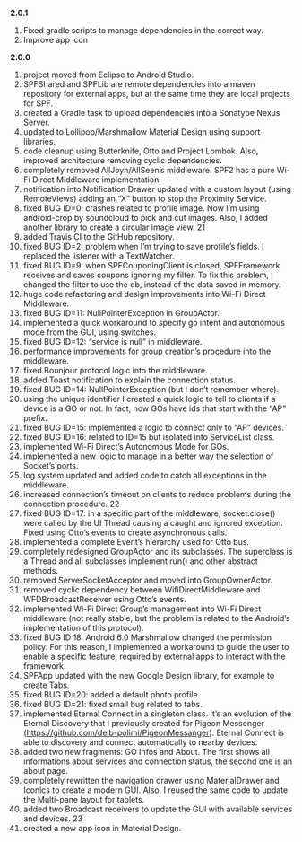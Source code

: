 **2.0.1**

1. Fixed gradle scripts to manage dependencies in the correct way.
2. Improve app icon



**2.0.0**

1. project moved from Eclipse to Android Studio.
2. SPFShared and SPFLib are remote dependencies into a maven repository
for external apps, but at the same time they are local projects
for SPF.
3. created a Gradle task to upload dependencies into a Sonatype Nexus
Server.
4. updated to Lollipop/Marshmallow Material Design using support libraries.
5. code cleanup using Butterknife, Otto and Project Lombok. Also, improved
architecture removing cyclic dependencies.
6. completely removed AllJoyn/AllSeen’s middleware. SPF2 has a pure
Wi-Fi Direct Middleware implementation.
7. notification into Notification Drawer updated with a custom layout
(using RemoteViews) adding an “X” button to stop the Proximity
Service.
8. fixed BUG ID=0: crashes related to profile image. Now I’m using
android-crop by soundcloud to pick and cut images. Also, I added
another library to create a circular image view.
21
9. added Travis CI to the GitHub repository.
10. fixed BUG ID=2: problem when I’m trying to save profile’s fields. I
replaced the listener with a TextWatcher.
11. fixed BUG ID=9: when SPFCouponingClient is closed, SPFFramework
receives and saves coupons ignoring my filter. To fix this problem, I
changed the filter to use the db, instead of the data saved in memory.
12. huge code refactoring and design improvements into Wi-Fi Direct Middleware.
13. fixed BUG ID=11: NullPointerException in GroupActor.
14. implemented a quick workaround to specify go intent and autonomous
mode from the GUI, using switches.
15. fixed BUG ID=12: “service is null” in middleware.
16. performance improvements for group creation’s procedure into the
middleware.
17. fixed Bounjour protocol logic into the middleware.
18. added Toast notification to explain the connection status.
19. fixed BUG ID=14: NullPointerException (but I don’t remember where).
20. using the unique identifier I created a quick logic to tell to clients if a
device is a GO or not. In fact, now GOs have ids that start with the
“AP” prefix.
21. fixed BUG ID=15: implemented a logic to connect only to “AP” devices.
22. fixed BUG ID=16: related to ID=15 but isolated into ServiceList class.
23. implemented Wi-Fi Direct’s Autonomous Mode for GOs.
24. implemented a new logic to manage in a better way the selection of
Socket’s ports.
25. log system updated and added code to catch all exceptions in the
middleware.
26. increased connection’s timeout on clients to reduce problems during
the connection procedure.
22
27. fixed BUG ID=17: in a specific part of the middleware, socket.close()
were called by the UI Thread causing a caught and ignored exception.
Fixed using Otto’s events to create asynchronous calls.
28. implemented a complete Event’s hierarchy used for Otto bus.
29. completely redesigned GroupActor and its subclasses. The superclass
is a Thread and all subclasses implement run() and other abstract
methods.
30. removed ServerSocketAcceptor and moved into GroupOwnerActor.
31. removed cyclic dependency between WifiDirectMiddleware and WFDBroadcastReceiver
using Otto’s events.
32. implemented Wi-Fi Direct Group’s management into Wi-Fi Direct
middleware (not really stable, but the problem is related to the Android’s
implementation of this protocol).
33. fixed BUG ID 18: Android 6.0 Marshmallow changed the permission
policy. For this reason, I implemented a workaround to guide the user
to enable a specific feature, required by external apps to interact with
the framework.
34. SPFApp updated with the new Google Design library, for example to
create Tabs.
35. fixed BUG ID=20: added a default photo profile.
36. fixed BUG ID=21: fixed small bug related to tabs.
37. implemented Eternal Connect in a singleton class. It’s an evolution of
the Eternal Discovery that I previously created for Pigeon Messenger
(https://github.com/deib-polimi/PigeonMessanger). Eternal Connect
is able to discovery and connect automatically to nearby devices.
38. added two new fragments: GO Infos and About. The first shows all
informations about services and connection status, the second one is
an about page.
39. completely rewritten the navigation drawer using MaterialDrawer and
Iconics to create a modern GUI. Also, I reused the same code to update
the Multi-pane layout for tablets.
40. added two Broadcast receivers to update the GUI with available services
and devices.
23
41. created a new app icon in Material Design.